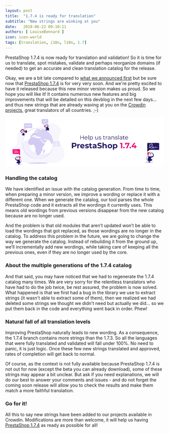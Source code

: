 ```yaml
---
layout: post
title:  "1.7.4 is ready for translation"
subtitle: "New strings are winking at you"
date:   2018-06-22 09:10:11
authors: [ LouiseBonnard ]
icon: icon-world
tags: [translation, i18n, l10n, 1.7]
---
```


PrestaShop 1.7.4 is now ready for translation and validation! So it is time for us to translate, spot mistakes, validate and perhaps reorganize domains (if needed) to get an accurate and clean translation catalog for the release.

Okay, we are a bit late compared to [what we announced first](http://build.prestashop.com/howtos/misc/2018-release-schedule) but be sure now that [PrestaShop 1.7.4](http://build.prestashop.com/news/prestashop-1-7-4-0-beta-1-release) is for very very soon. And we're pretty excited to have it released because this new minor version makes us proud. So we hope you will like it! It contains numerous new features and big improvements that will be detailed on this devblog in the next few days… and thus new strings that are already waving at you on the [Crowdin projects](https://crowdin.com/project/prestashop-official), great translators of all countries. ;-)

<img width="990" src="/assets/images/2018/06/Translation_174.jpg">


### Handling the catalog

We have identified an issue with the catalog generation. From time to time, when preparing a minor version, we improve a wording or replace it with a different one. When we generate the catalog, our tool parses the whole PrestaShop code and it extracts all the wordings it currently uses. This means old wordings from previous versions disappear from the new catalog because are no longer used.

And the problem is that old modules that aren’t updated won’t be able to load the wordings that got replaced, as those wordings are no longer in the catalog. To address this problem in the future, we are going to change the way we generate the catalog. Instead of rebuilding it from the ground up, we’ll incrementally add new wordings, while taking care of keeping all the previous ones, even if they are no longer used by the core.


### About the multiple generations of the 1.7.4 catalog

And that said, you may have noticed that we had to regenerate the 1.7.4 catalog many times. We are very sorry for the relentless translators who have had to do the job twice, be rest assured, the problem is now solved. What happened is that we first had a bug in the library we use to extract strings (it wasn't able to extract some of them), then we realized we had deleted some strings we thought we didn't need but actually we did… so we put them back in the code and everything went back in order. Phew!


### Natural fall of all translation levels

Improving PrestaShop naturally leads to new wording. As a consequence, the 1.7.4 branch contains more strings than the 1.7.3. So all the languages that were fully translated and validated will fall under 100%. No need to panic, it is just logic. Once these few new strings translated and approved, rates of completion will get back to normal.

Of course, as the context is not fully available because PrestaShop 1.7.4 is not out for now (except the beta you can already download), some of these strings may appear a bit unclear. But ask if you need explanations, we will do our best to answer your comments and issues - and do not forget the coming soon release will allow you to check the results and make them match a more faithful translation.


### Go for it!

All this to say new strings have been added to our projects available in Crowdin. Modifications are more than welcome, it will help us having [PrestaShop 1.7.4](https://crowdin.com/project/prestashop-official) as ready as possible for all!
